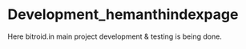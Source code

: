 # Development_hemanthindexpage
Here bitroid.in main project development &amp; testing is being done.
